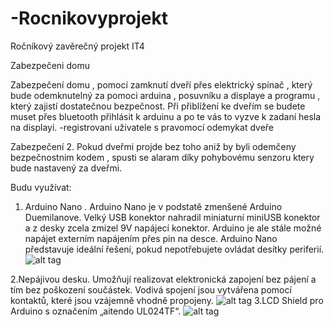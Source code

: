 # -Rocnikovyprojekt
Ročníkový zavěrečný projekt IT4


Zabezpečeni domu

Zabezpečení domu , pomocí zamknutí dveří přes elektrický spínač , který bude odemknutelný za pomoci arduina , posuvníku a displaye a programu , který zajistí dostatečnou bezpečnost.
Při přiblížení ke dveřím se budete muset přes bluetooth přihlásit k arduinu a po te vás to vyzve k zadaní hesla na displayi.
-registrovani uživatele s pravomocí odemykat dveře

Zabezpečení 2.
Pokud dveřmi projde bez toho aniž by byli odemčeny bezpečnostnim kodem , spusti se alaram díky pohybovému senzoru ktery bude nastavený za dveřmi.

Budu využívat:
1. Arduino Nano .
Arduino Nano je v podstatě zmenšené Arduino Duemilanove. Velký USB konektor nahradil miniaturní miniUSB konektor a z desky zcela zmizel 9V napájecí konektor.
Arduino je ale stále možné napájet externím napájením přes pin na desce. Arduino Nano představuje ideální řešení, pokud nepotřebujete ovládat desítky periferií.
![alt tag](http://www.jsgelectronics.com/media/catalog/product/cache/1/image/300x300/9df78eab33525d08d6e5fb8d27136e95/a/r/arduino_nano_03.png)

2.Nepájivou desku.
Umožňují realizovat elektronická zapojení bez pájení a tím bez poškození součástek. Vodivá spojení jsou vytvářena pomocí kontaktů, které jsou vzájemně vhodně propojeny.
![alt tag](http://rc.305.cz/images/breadboard_conn_1660.jpg)
3.LCD Shield pro Arduino s označením „aitendo UL024TF“.
![alt tag](http://www.arduino8.cz/wp-content/uploads/importedmedia/blogmedia-img-0588-jpg.jpg)
